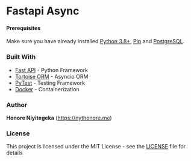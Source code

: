 # Fastapi Async

#### Prerequisites

Make sure you have already installed [Python 3.8+](https://www.python.org), [Pip](https://pip.pypa.io/en/stable/installation) and [PostgreSQL](https://www.postgresql.org/).

### Built With

- [Fast API](https://fastapi.tiangolo.com/) - Python Framework
- [Tortoise ORM](https://tortoise-orm.readthedocs.io/en/latest/) - Asyncio ORM
- [PyTest](https://docs.pytest.org/en/7.1.x/) - Testing Framework
- [Docker](https://www.docker.com/) - Containerization

### Author

**Honore Niyitegeka** (https://nythonore.me)

### License

This project is licensed under the MIT License - see the [LICENSE](LICENSE) file for details
